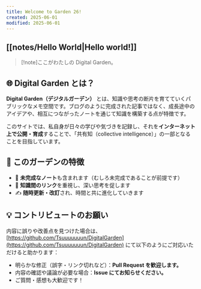 ```yaml
---
title: Welcome to Garden 26!
created: 2025-06-01
modified: 2025-06-01
---
```


## [[notes/Hello World|Hello world!]]

> [!note]ここがわたしの Digital Garden。

## 🌐 Digital Garden とは？

**Digital Garden（デジタルガーデン）** とは、知識や思考の断片を育てていくパブリックなメモ空間です。ブログのように完成された記事ではなく、成長途中のアイデアや、相互につながったノートを通じて知識を構築する点が特徴です。

このサイトでは、私自身が日々の学びや気づきを記録し、それを**インターネット上で公開・育成**することで、「共有知（collective intelligence）」の一部となることを目指しています。

## 🌱 このガーデンの特徴

- 🚧 **未完成なノート**も含まれます（むしろ未完成であることが前提です）
- 🔗 **知識間のリンク**を重視し、深い思考を促します
- ✍️ **随時更新・改訂**され、時間と共に進化していきます

## 💡 コントリビュートのお願い

内容に誤りや改善点を見つけた場合は、[https://github.com/Tsuuuuuuun/DigitalGarden](https://github.com/Tsuuuuuuun/DigitalGarden) にて以下のようにご対応いただけると助かります：

- 明らかな修正（誤字・リンク切れなど）：**Pull Request を歓迎します。**
- 内容の確認や議論が必要な場合：**Issue にてお知らせください。**
- ご質問・感想も大歓迎です！
